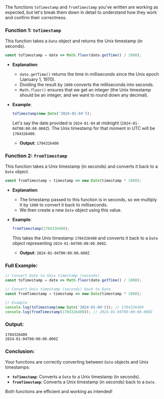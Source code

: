 The functions `toTimestamp` and `fromTimestamp` you've written are working as expected, but let's break them down in detail to understand how they work and confirm their correctness.

### Function 1: `toTimestamp`

This function takes a `Date` object and returns the Unix timestamp (in seconds).

```javascript
const toTimestamp = date => Math.floor(date.getTime() / 1000);
```

- **Explanation**:
  - `date.getTime()` returns the time in milliseconds since the Unix epoch (January 1, 1970).
  - Dividing the result by `1000` converts the milliseconds into seconds.
  - `Math.floor()` ensures that we get an integer (the Unix timestamp should be an integer, and we want to round down any decimal).

- **Example**:

  ```javascript
  toTimestamp(new Date('2024-01-04'));
  ```

  Let's say the date provided is `2024-01-04` at midnight (`2024-01-04T00:00:00.000Z`). The Unix timestamp for that moment in UTC will be `1704326400`.

  - **Output**: `1704326400`

### Function 2: `fromTimestamp`

This function takes a Unix timestamp (in seconds) and converts it back to a `Date` object.

```javascript
const fromTimestamp = timestamp => new Date(timestamp * 1000);
```

- **Explanation**:
  - The timestamp passed to this function is in seconds, so we multiply it by `1000` to convert it back to milliseconds.
  - We then create a new `Date` object using this value.

- **Example**:

  ```javascript
  fromTimestamp(1704326400);
  ```

  This takes the Unix timestamp `1704326400` and converts it back to a `Date` object representing `2024-01-04T00:00:00.000Z`.

  - **Output**: `2024-01-04T00:00:00.000Z`

### Full Example:

```javascript
// Convert Date to Unix timestamp (seconds)
const toTimestamp = date => Math.floor(date.getTime() / 1000);

// Convert Unix timestamp (seconds) back to Date
const fromTimestamp = timestamp => new Date(timestamp * 1000);

// Example
console.log(toTimestamp(new Date('2024-01-04'))); // 1704326400
console.log(fromTimestamp(1704326400)); // 2024-01-04T00:00:00.000Z
```

### Output:

```
1704326400
2024-01-04T00:00:00.000Z
```

### Conclusion:

Your functions are correctly converting between `Date` objects and Unix timestamps:

- **`toTimestamp`**: Converts a `Date` to a Unix timestamp (in seconds).
- **`fromTimestamp`**: Converts a Unix timestamp (in seconds) back to a `Date`.

Both functions are efficient and working as intended!